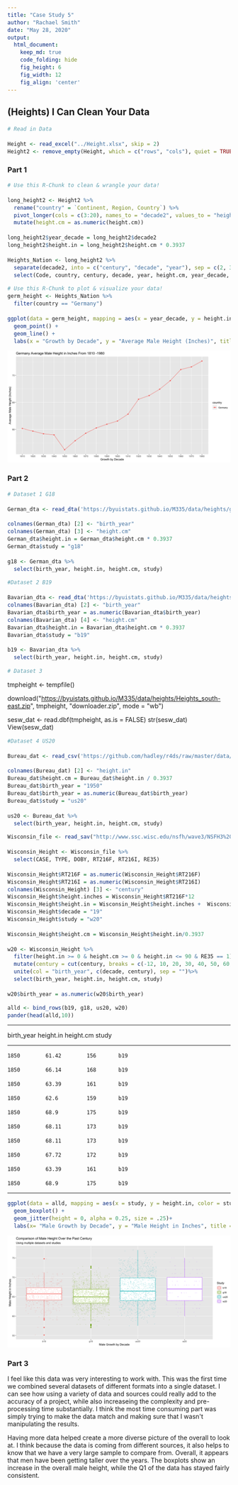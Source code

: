 ```yaml
---
title: "Case Study 5"
author: "Rachael Smith"
date: "May 28, 2020"
output:
  html_document:  
    keep_md: true
    code_folding: hide
    fig_height: 6
    fig_width: 12
    fig_align: 'center'
---
```




## (Heights) I Can Clean Your Data




```r
# Read in Data

Height <- read_excel("../Height.xlsx", skip = 2)
Height2 <- remove_empty(Height, which = c("rows", "cols"), quiet = TRUE)
```

### Part 1


```r
# Use this R-Chunk to clean & wrangle your data!

long_height2 <- Height2 %>%
  rename("country" = `Continent, Region, Country`) %>%
  pivot_longer(cols = c(3:20), names_to = "decade2", values_to = "height.cm") %>%
  mutate(height.cm = as.numeric(height.cm))

long_height2$year_decade = long_height2$decade2
long_height2$height.in = long_height2$height.cm * 0.3937

Heights_Nation <- long_height2 %>%
  separate(decade2, into = c("century", "decade", "year"), sep = c(2, 3, 4)) %>% 
  select(Code, country, century, decade, year, height.cm, year_decade, height.in)
```



```r
# Use this R-Chunk to plot & visualize your data!
germ_height <- Heights_Nation %>%
  filter(country == "Germany")

ggplot(data = germ_height, mapping = aes(x = year_decade, y = height.in, col = country, group = country)) +
  geom_point() +
  geom_line() +
  labs(x = "Growth by Decade", y = "Average Male Height (Inches)", title = "Germany Average Male Height in Inches From 1810 -1980")
```

![](Case-Study-5_files/figure-html/plot_data-1.png)<!-- -->

### Part 2


```r
# Dataset 1 G18

German_dta <- read_dta('https://byuistats.github.io/M335/data/heights/germanconscr.dta')

colnames(German_dta) [2] <- "birth_year"
colnames(German_dta) [3] <- "height.cm"
German_dta$height.in = German_dta$height.cm * 0.3937
German_dta$study = "g18"

g18 <- German_dta %>% 
  select(birth_year, height.in, height.cm, study)
```



```r
#Dataset 2 B19

Bavarian_dta <- read_dta('https://byuistats.github.io/M335/data/heights/germanprison.dta')
colnames(Bavarian_dta) [2] <- "birth_year"
Bavarian_dta$birth_year = as.numeric(Bavarian_dta$birth_year)
colnames(Bavarian_dta) [4] <- "height.cm"
Bavarian_dta$height.in = Bavarian_dta$height.cm * 0.3937
Bavarian_dta$study = "b19"

b19 <- Bavarian_dta %>% 
  select(birth_year, height.in, height.cm, study)
```


```r
# Dataset 3
```

tmpheight <- tempfile()

download("https://byuistats.github.io/M335/data/heights/Heights_south-east.zip", tmpheight, "downloader.zip", mode = "wb")

sesw_dat <- read.dbf(tmpheight, as.is = FALSE)
str(sesw_dat)
View(sesw_dat)


```r
#Dataset 4 US20

Bureau_dat <- read_csv('https://github.com/hadley/r4ds/raw/master/data/heights.csv')

colnames(Bureau_dat) [2] <- "height.in"
Bureau_dat$height.cm = Bureau_dat$height.in / 0.3937
Bureau_dat$birth_year = "1950"
Bureau_dat$birth_year = as.numeric(Bureau_dat$birth_year)
Bureau_dat$study = "us20"

us20 <- Bureau_dat %>% 
  select(birth_year, height.in, height.cm, study)
```



```r
Wisconsin_file <- read_sav("http://www.ssc.wisc.edu/nsfh/wave3/NSFH3%20Apr%202005%20release/main05022005.sav")

Wisconsin_Height <- Wisconsin_file %>% 
  select(CASE, TYPE, DOBY, RT216F, RT216I, RE35)

Wisconsin_Height$RT216F = as.numeric(Wisconsin_Height$RT216F)
Wisconsin_Height$RT216I = as.numeric(Wisconsin_Height$RT216I)
colnames(Wisconsin_Height) [3] <- "century"
Wisconsin_Height$height.inches = Wisconsin_Height$RT216F*12
Wisconsin_Height$height.in = Wisconsin_Height$height.inches +  Wisconsin_Height$RT216I
Wisconsin_Height$decade = "19"
Wisconsin_Height$study = "w20"

Wisconsin_Height$height.cm = Wisconsin_Height$height.in/0.3937

w20 <- Wisconsin_Height %>%
  filter(height.in >= 0 & height.cm >= 0 & height.in <= 90 & RE35 == 1) %>% 
  mutate(century = cut(century, breaks = c(-12, 10, 20, 30, 40, 50, 60, 70), labels = c(10, 20, 30, 40, 50, 60, 70))) %>% 
  unite(col = "birth_year", c(decade, century), sep = "")%>%
  select(birth_year, height.in, height.cm, study)

w20$birth_year = as.numeric(w20$birth_year)
```


```r
alld <- bind_rows(b19, g18, us20, w20)
pander(head(alld,10))
```


--------------------------------------------
 birth_year   height.in   height.cm   study 
------------ ----------- ----------- -------
    1850        61.42        156       b19  

    1850        66.14        168       b19  

    1850        63.39        161       b19  

    1850        62.6         159       b19  

    1850        68.9         175       b19  

    1850        68.11        173       b19  

    1850        68.11        173       b19  

    1850        67.72        172       b19  

    1850        63.39        161       b19  

    1850        68.9         175       b19  
--------------------------------------------


```r
ggplot(data = alld, mapping = aes(x = study, y = height.in, color = study)) +
  geom_boxplot() +
  geom_jitter(height = 0, alpha = 0.25, size = .25)+
  labs(x= "Male Growth by Decade", y = "Male Height in Inches", title = "Comparison of Male Height Over the Past Century", subtitle = "Using multiple datasets and studies", color= "Study")
```

![](Case-Study-5_files/figure-html/unnamed-chunk-9-1.png)<!-- -->

### Part 3

I feel like this data was very interesting to work with.  This was the first time we combined several datasets of different formats into a single dataset.  I can see how using a variety of data and sources could really add to the accuracy of a project, while also increaseing the complexity and pre-processing time substantially. I think the most time consuming part was simply trying to make the data match and making sure that I wasn't manipulating the results.

Having more data helped create a more diverse picture of the overall to look at. I think because the data is coming from different sources, it also helps to know that we have a very large sample to compare from.  Overall, it appears that men have been getting taller over the years.  The boxplots show an increase in the overall male height, while the Q1 of the data has stayed fairly consistent.
